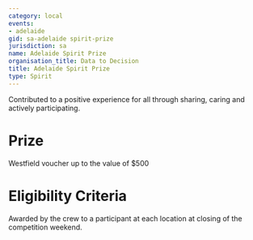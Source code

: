 ```yaml
---
category: local
events:
- adelaide
gid: sa-adelaide spirit-prize
jurisdiction: sa
name: Adelaide Spirit Prize
organisation_title: Data to Decision
title: Adelaide Spirit Prize
type: Spirit
---
```


Contributed to a positive experience for all through sharing, caring and actively participating.

# Prize
Westfield voucher up to the value of $500

# Eligibility Criteria
Awarded by the crew to a participant at each location at closing of the competition weekend.